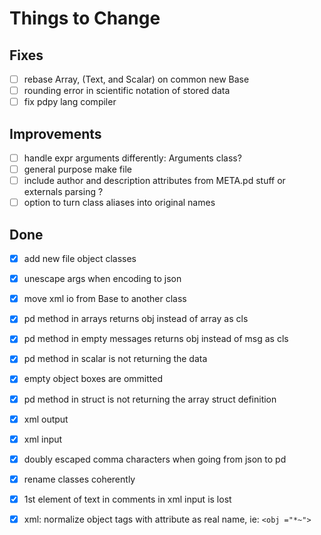 # Things to Change

## Fixes

- [ ] rebase Array, (Text, and Scalar) on common new Base
- [ ] rounding error in scientific notation of stored data
- [ ] fix pdpy lang compiler

## Improvements

- [ ] handle expr arguments differently: Arguments class?
- [ ] general purpose make file
- [ ] include author and description attributes from META.pd stuff or externals parsing ?
- [ ] option to turn class aliases into original names

## Done

- [X] add new file object classes
- [X] unescape args when encoding to json
- [X] move xml io from Base to another class
- [X] pd method in arrays returns obj instead of array as cls
- [X] pd method in empty messages returns obj instead of msg as cls
- [X] pd method in scalar is not returning the data
- [X] empty object boxes are ommitted
- [X] pd method in struct is not returning the array struct definition
- [X] xml output
- [X] xml input
- [X] doubly escaped comma characters when going from json to pd
- [X] rename classes coherently
- [X] 1st element of text in comments in xml input is lost
- [X] xml: normalize object tags with attribute as real name, ie: `<obj ="*~">`
  